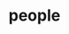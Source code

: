 ---
layout: profiles
permalink: /people/
title: people
description: 
nav: true
nav_order: 6

profiles:
# PI
  - align: right
    image: EvanPeng.jpg
    content: EvanPeng.md
    category: PI
    Details: True
    image_circular: false # crops the image to make it circular
    more_info: >
        <a href="https://www.eee.hku.hk/~evanpeng/#publication" target="_blank">[Website]</a>
        <a href="https://twitter.com/evanypeng" target="_blank">[Twitter]</a>
        <a href="https://scholar.google.com/citations?user=UMveGGwAAAAJ&hl=en&authuser=1" target="_blank">[Google Scholar]</a>
        <a href="https://www.linkedin.com/in/yifan-evan-peng/" target="_blank">[Linkedln]</a>

# Visiting Prof
  - align: right
    image: Wolfgang.jpg
    content: 
    category: Visiting Professor
    Details: False
    image_circular: false # crops the image to make it circular
    more_info: >
      <a href="https://vccimaging.org/People/heidriw/" target="_blank">[Website]</a>
      <a href="https://vccimaging.org/People/heidriw/bio" target="_blank">[Bio]</a>
      <a href="https://scholar.google.com/citations?user=IQSbom0AAAAJ" target="_blank">[Google Scholar]</a>
      <a href="http://orcid.org/0000-0002-4227-8508" target="_blank">[ORCID: 0000-0002-4227-8508]</a>

# Postdoc
  - align: 
    image: Liuxin.png
    content: 
    category: Postdoctor
    Details: false
    image_circular: false # crops the image to make it circular
    more_info: >
      <a href="https://liux2018.github.io/" style="font-size: larger; font-weight: bold;">Xin Liu</a><br>
      Computational Optics<br>
      liuxin2018@zju.edu.cn

# Phd
  - align: 
    image: Haoyu.jpg
    content: 
    category: PhD
    Details: false
    image_circular: false # crops the image to make it circular
    more_info: >
      <a href="https://whywww.github.io/" style="font-size: larger; font-weight: bold;">Haoyu Wei</a><br>
      Deep Optics, Coded Aperture, Meta Imaging<br>
      haoyuwei@connect.hku.hk
     
  - align:
    image: Xiangyu.png
    content: 
    Details: false
    category: PhD
    image_circular: false # crops the image to make it circular
    more_info: >
      <span style="font-size: larger; font-weight: bold;">**Xiangyu Meng**</span><br>
      Computational Holography, Wavefront Simulation, Computer Graphics<br>
      mengxy22@connect.hku.hk

  - align:
    image: Zhenyang.jpg
    content: 
    Details: false
    category: PhD
    image_circular: false # crops the image to make it circular
    more_info: >
      <a href="https://lagrangeli.github.io/" style="font-size: larger; font-weight: bold;">Zhenyang Li</a><br>
      Computer Vision (3D), Computer Graphics (Rendering), VR/AR/MR, and Holographic Imaging/Display<br>
      zhenyang11766@163.com

  - align: 
    image: Wenbin.jpg
    content: 
    Details: false
    category: PhD
    image_circular: false # crops the image to make it circular
    more_info: >
      <a href="https://www.linkedin.com/in/wenbin-zhou-00a710105/" style="font-size: larger; font-weight: bold;">Wenbin Zhou</a><br>
      Computer-generated Holography, Deep Learning, Computational Optics<br>
      zhouwb@connect.hku.hk

  - align:
    image: Yuhui.jpg
    content: 
    Details: false
    category: PhD
    image_circular: false # crops the image to make it circular
    more_info: >
      <a href="https://www.linkedin.com/in/yuhui-lyu-lorena/" style="font-size: larger; font-weight: bold;">Yuhui Liu</a><br>
      Computational Optics, Stereo Imaging, Multimodal Fusion<br>
      liuyuhui@connect.hku.hk

# RA
  - align: 
    image: Liangxun.jpg
    content: 
    Details: false
    category: RA
    image_circular: false # crops the image to make it circular
    more_info: >
      <a href="https://www.linkedin.com/in/OuLiangxun/" style="font-size: larger; font-weight: bold;">Liangxun Ou</a><br>
      Computational Optics, RGBD Imaging, Computer Vision<br>
      u3605728@connect.hku.hk

# Master
  - align: 
    image: 
    content: 
    Details: false
    category: Master
    image_circular: false # crops the image to make it circular
    more_info: >
      <span style="font-size: larger; font-weight: bold;">**Hanxun Zhang**</span><br>

  - align: 
    image: 
    content: 
    Details: false
    category: Master
    image_circular: false # crops the image to make it circular
    more_info: >
      <span style="font-size: larger; font-weight: bold;">**Xintao Sun**</span><br>
---